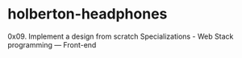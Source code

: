 # holberton-headphones

0x09. Implement a design from scratch
 Specializations - Web Stack programming ― Front-end